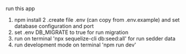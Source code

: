 run this app

1. npm install
2 .create file .env (can copy from .env.example) and set database configuration and port
3. set .env DB_MIGRATE to true for run migration
4. run on terminal 'npx sequelize-cli db:seed:all' for run sedder data
5. run development mode on terminal 'npm run dev'